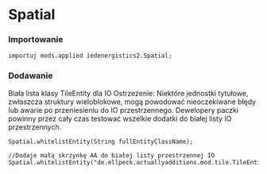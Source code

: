 # Spatial

### Importowanie

```zenscript
importuj mods.applied iedenergistics2.Spatial;
```

### Dodawanie

Biała lista klasy TileEntity dla IO Ostrzeżenie: Niektóre jednostki tytułowe, zwłaszcza struktury wieloblokowe, mogą powodować nieoczekiwane błędy lub awarie po przeniesieniu do IO przestrzennego. Dewelopery paczki powinny przez cały czas testować wszelkie dodatki do białej listy IO przestrzennych.

```zenscript
Spatial.whitelistEntity(String fullEntityClassName);

//Dodaje małą skrzynkę AA do białej listy przestrzennej IO
Spatial.whitelistEntity("de.ellpeck.actuallyadditions.mod.tile.TileEntityGiantChest");
```